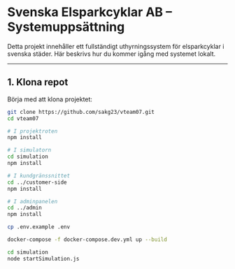 # Svenska Elsparkcyklar AB – Systemuppsättning

Detta projekt innehåller ett fullständigt uthyrningssystem för elsparkcyklar i svenska städer. Här beskrivs hur du kommer igång med systemet lokalt.

---

## 1. Klona repot

Börja med att klona projektet:

```bash
git clone https://github.com/sakg23/vteam07.git
cd vteam07

# I projektroten
npm install

# I simulatorn
cd simulation
npm install

# I kundgränssnittet
cd ../customer-side
npm install

# I adminpanelen
cd ../admin
npm install

cp .env.example .env

docker-compose -f docker-compose.dev.yml up --build

cd simulation
node startSimulation.js
